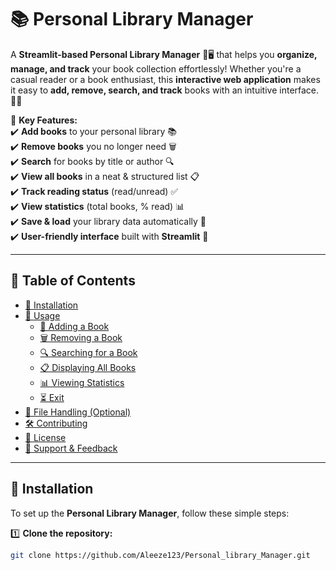 # 📚 Personal Library Manager  

A **Streamlit-based Personal Library Manager** 🎨🖥️ that helps you **organize, manage, and track** your book collection effortlessly! Whether you're a casual reader or a book enthusiast, this **interactive web application** makes it easy to **add, remove, search, and track** books with an intuitive interface. 🎯📖  

🚀 **Key Features:**  
✔️ **Add books** to your personal library 📚  
✔️ **Remove books** you no longer need 🗑️  
✔️ **Search** for books by title or author 🔍  
✔️ **View all books** in a neat & structured list 📋  
✔️ **Track reading status** (read/unread) ✅  
✔️ **View statistics** (total books, % read) 📊  
✔️ **Save & load** your library data automatically 💾  
✔️ **User-friendly interface** built with **Streamlit** 🎨  

---

## **📂 Table of Contents**  
- [🔧 Installation](#-installation)  
- [🚀 Usage](#-usage)  
  - [📖 Adding a Book](#-adding-a-book)  
  - [🗑 Removing a Book](#-removing-a-book)  
  - [🔍 Searching for a Book](#-searching-for-a-book)  
  - [📋 Displaying All Books](#-displaying-all-books)  
  - [📊 Viewing Statistics](#-viewing-statistics)  
  - [⏳ Exit](#-exit)  
- [💾 File Handling (Optional)](#-file-handling-optional)  
- [🛠 Contributing](#-contributing)  
- [📜 License](#-license)  
- [🌟 Support & Feedback](#-support--feedback)  

---

## 🔧 **Installation**  

To set up the **Personal Library Manager**, follow these simple steps:  

1️⃣ **Clone the repository:**  
```bash
git clone https://github.com/Aleeze123/Personal_library_Manager.git

